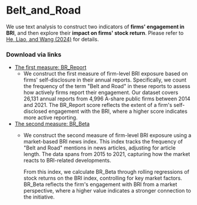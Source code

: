 # Belt_and_Road
We use text analysis to construct two indicators of **firms' engagement in BRI**, and then explore their **impact on firms' stock return**.
Please refer to [He, Liao, and Wang (2024)](https://papers.ssrn.com/sol3/papers.cfm?abstract_id=4991688) for details.
### Download via links
- [The first measure: BR_Report](https://github.com/mlfina/Belt_and_Road/blob/main/BRC12.csv)
  - We construct the first measure of firm-level BRI exposure based on firms' self-disclosure in their annual reports. Specifically, we count the frequency of the term "Belt and Road" in these reports to assess how actively firms report their engagement.
    Our dataset covers 26,131 annual reports from 4,996 A-share public firms between 2014 and 2021. The BR_Report score reflects the extent of a firm's self-disclosed engagement with the BRI, where a higher score indicates more active reporting.
- [The second measure: BR_Beta](https://github.com/mlfina/Belt_and_Road/blob/main/bri_beta_set.csv)
  - We construct the second measure of firm-level BRI exposure using a market-based BRI news index. This index tracks the frequency of "Belt and Road" mentions in news articles, adjusting for article length. The data spans from 2015 to 2021, capturing how the market reacts to BRI-related developments.

    From this index, we calculate BR_Beta through rolling regressions of stock returns on the BRI index, controlling for key market factors. BR_Beta reflects the firm's engagement with BRI from a market perspective, where a higher value indicates a stronger connection to the initiative.
